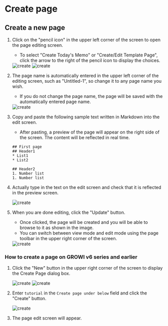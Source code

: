 # Create page

## Create a new page

1. Click on the "pencil icon" in the upper left corner of the screen to open the page editing screen.
    - To select "Create Today's Memo" or "Create/Edit Template Page", click the arrow to the right of the pencil icon to display the choices.

    <img :src="$withBase('/assets/images/en/create.png')" alt="create">

    <img :src="$withBase('/assets/images/en/create_page1.png')" alt="create">

1. The page name is automatically entered in the upper left corner of the editing screen, such as "Untitled-1", so change it to any page name you wish.
    - If you do not change the page name, the page will be saved with the automatically entered page name.

    <img :src="$withBase('/assets/images/en/create_page2.png')" alt="create">

1. Copy and paste the following sample text written in Markdown into the edit screen.
    - After pasting, a preview of the page will appear on the right side of the screen. The content will be reflected in real time.

    ````
    ## First page
    ## Header1
    * List1
    * List2

    ## Header2 
    1. Number list
    1. Number list
    ````

1. Actually type in the text on the edit screen and check that it is reflected in the preview screen.

    <img :src="$withBase('/assets/images/en/create_page3.png')" alt="create">

1. When you are done editing, click the "Update" button.
    - Once clicked, the page will be created and you will be able to browse to it as shown in the image.
    - You can switch between view mode and edit mode using the page toolbar in the upper right corner of the screen.

    <img :src="$withBase('/assets/images/en/create_page4.png')" alt="create">

### How to create a page on GROWI v6 series and earlier

1. Click the "New" button in the upper right corner of the screen to display the Create Page dialog box.

    <img :src="$withBase('/assets/images/en/create_page5.png')" alt="create">

    <img :src="$withBase('/assets/images/en/create_page6.png')" alt="create">

1. Enter `tutorial` in the `Create page under below` field and click the "Create" button.

    <img :src="$withBase('/assets/images/en/create_page7.png')" alt="create">

1. The page edit screen will appear.
